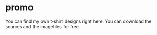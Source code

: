 # promo
You can find my own t-shirt designs right here. You can download the sources and the imagefiles for free.

